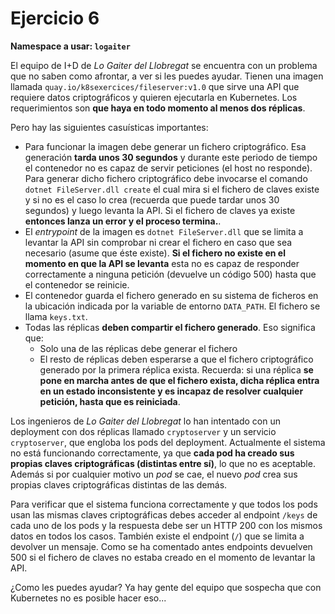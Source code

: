# Ejercicio 6

**Namespace a usar: `logaiter`**

El equipo de I+D de _Lo Gaiter del Llobregat_ se encuentra con un problema que no saben como afrontar, a ver si les puedes ayudar. Tienen una imagen llamada `quay.io/k8sexercices/fileserver:v1.0` que sirve una API que requiere datos criptográficos y quieren ejecutarla en Kubernetes. Los requerimientos son **que haya en todo momento al menos dos réplicas**.

Pero hay las siguientes casuísticas importantes:

* Para funcionar la imagen debe generar un fichero criptográfico. Esa generación **tarda unos 30 segundos** y durante este periodo de tiempo el contenedor no es capaz de servir peticiones (el host no responde). Para generar dicho fichero criptográfico debe invocarse el comando `dotnet FileServer.dll create` el cual mira si el fichero de claves existe y si no es el caso lo crea (recuerda que puede tardar unos 30 segundos) y luego levanta la API. Si el fichero de claves ya existe **entonces lanza un error y el proceso termina.**.
* El _entrypoint_ de la imagen es `dotnet FileServer.dll` que se limita a levantar la API sin comprobar ni crear el fichero en caso que sea necesario (asume que éste existe). **Si el fichero no existe en el momento en que la API se levanta** esta no es capaz de responder correctamente a ninguna petición (devuelve un código 500) hasta que el contenedor se reinicie.
* El contenedor guarda el fichero generado en su sistema de ficheros en la ubicación indicada por la variable de entorno `DATA_PATH`. El fichero se llama  `keys.txt`.
* Todas las réplicas **deben compartir el fichero generado**. Eso significa que:
    * Solo una de las réplicas debe generar el fichero
    * El resto de réplicas deben esperarse a que el fichero criptográfico generado por la primera réplica exista. Recuerda: si una réplica **se pone en marcha antes de que el fichero exista, dicha réplica entra en un estado inconsistente y es incapaz de resolver cualquier petición, hasta que es reiniciada**.

Los ingenieros de _Lo Gaiter del Llobregat_ lo han intentado con un deployment con dos réplicas llamado  `cryptoserver` y un servicio `cryptoserver`, que engloba los pods del deployment. Actualmente el sistema no está funcionando correctamente, ya que **cada pod ha creado sus propias claves criptográficas (distintas entre sí)**, lo que no es aceptable. Además si por cualquier motivo un _pod_ se cae, el nuevo _pod_ crea sus propias claves criptográficas distintas de las demás.

Para verificar que el sistema funciona correctamente y que todos los pods usan las mismas claves criptográficas debes acceder al endpoint `/keys` de cada uno de los pods y la respuesta debe ser un HTTP 200 con los mismos datos en todos los casos. También existe el endpoint (`/`) que se limita a devolver un mensaje. Como se ha comentado antes endpoints devuelven 500 si el fichero de claves no estaba creado en el momento de levantar la API.

¿Como les puedes ayudar? Ya hay gente del equipo que sospecha que con Kubernetes no es posible hacer eso...